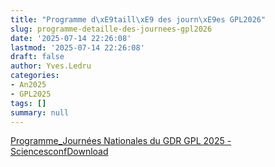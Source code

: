 ```yaml
---
title: "Programme d\xE9taill\xE9 des journ\xE9es GPL2026"
slug: programme-detaille-des-journees-gpl2026
date: '2025-07-14 22:26:08'
lastmod: '2025-07-14 22:26:08'
draft: false
author: Yves.Ledru
categories:
- An2025
- GPL2025
tags: []
summary: null
---
```


[Programme_Journées Nationales du GDR GPL 2025 - Sciencesconf](https://gdr-gpl.cnrs.fr/wp-content/uploads/2025/07/Programme_Journees-Nationales-du-GDR-GPL-2025-Sciencesconf.pdf)[Download](https://gdr-gpl.cnrs.fr/wp-content/uploads/2025/07/Programme_Journees-Nationales-du-GDR-GPL-2025-Sciencesconf.pdf)
